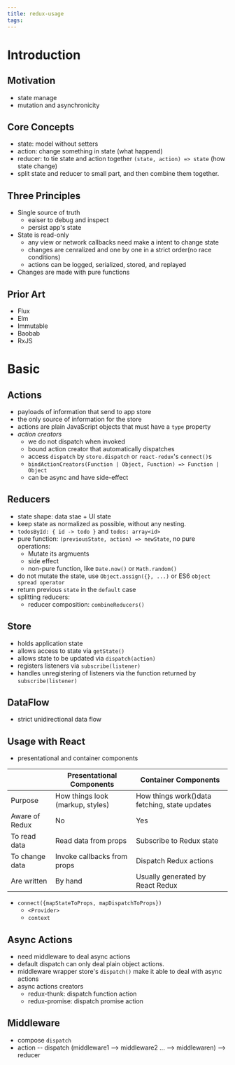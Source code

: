 ```yaml
---
title: redux-usage
tags:
---
```


# Introduction

## Motivation

- state manage
- mutation and asynchronicity

## Core Concepts

- state: model without setters
- action: change something in state (what happend)
- reducer: to tie state and action together `(state, action) => state` (how state change)
- split state and reducer to small part, and then combine them together.

## Three Principles

- Single source of truth
  - eaiser to debug and inspect
  - persist app's state
- State is read-only
  - any view or network callbacks need make a intent to change state
  - changes are cenralized and one by one in a strict order(no race conditions)
  - actions can be logged, serialized, stored, and replayed
- Changes are made with pure functions

## Prior Art

- Flux
- Elm
- Immutable
- Baobab
- RxJS

# Basic

## Actions

- payloads of information that send to app store
- the only source of information for the store
- actions are plain JavaScript objects that must have a `type` property
- *action creators*
  - we do not dispatch when invoked
  - bound action creator that automatically dispatches
  - access `dispatch` by `store.dispatch` or `react-redux`'s `connect()`s
  - `bindActionCreators(Function | Object, Function) => Function | Object `
  - can be async and have side-effect

## Reducers

- state shape: data stae + UI state
- keep state as normalized as possible, without any nesting.
- `todosById: { id -> todo }` and `todos: array<id>`
- pure function: `(previousState, action) => newState`, no pure operations:
  - Mutate its argmuents
  - side effect
  - non-pure function, like `Date.now()` or `Math.random()`
- do not mutate the state, use `Object.assign({}, ...)` or ES6 `object spread operator`
- return previous `state` in the `default` case
- splitting reducers:
  - reducer composition: `combineReducers()`

## Store

- holds application state
- allows access to state via `getState()`
- allows state to be updated via `dispatch(action)`
- registers listeners via `subscribe(listener)`
- handles unregistering of listeners via the function returned by `subscribe(listener)`

## DataFlow

- strict unidirectional data flow


## Usage with React

- presentational and container components

|   | Presentational Components | Container Components |
|---|---|---|
| Purpose  | How things look (markup, styles)  | How things work()data fetching, state updates  |
| Aware of Redux  | No  | Yes  |
| To read data  | Read data from props  | Subscribe to Redux state  |
| To change data  | Invoke callbacks from props  | Dispatch Redux actions  |
| Are written  | By hand  | Usually generated by React Redux  |

- `connect({mapStateToProps, mapDispatchToProps})`
  - `<Provider>`
  - `context`

## Async Actions

- need middleware to deal async actions
- default dispatch can only deal plain object actions.
- middleware wrapper store's `dispatch()` make it able to deal with async actions
- async actions creators
  - redux-thunk: dispatch function action
  - redux-promise: dispatch promise action

## Middleware

- compose `dispatch`
- action -- dispatch (middleware1 --> middleware2 ... --> middlewaren) --> reducer
